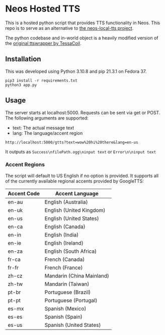 # Neos Hosted TTS

This is a hosted python script that provides TTS functionality in Neos. This repo is to serve as an alternative to [the neos-local-tts project](https://github.com/Zetaphor/neos-local-tts).

The python codebase and in-world object is a heavily modified version of the [original ttswrapper by TessaCoil](https://github.com/Phylliida/ttswrapper).


## Installation

This was developed using Python 3.10.8 and pip 21.3.1 on Fedora 37.

```
pip3 install -r requirements.txt
python3 app.py
```

## Usage

The server starts at localhost:5000. Requests can be sent via get or POST. The following arguments are supported:

* text: The actual message text
* lang: The language/accent region

```
http://localhost:5000/gtts?text=wow%20hi%20there&lang=en-us
```

It outputs as `Success\nfilePath.ogg\ninput text` or `Error\n\ninput text`

### Accent Regions

The script will default to US English if no option is provided. It supports all of the currently available regional accents provided by GoogleTTS:

Accent Code | Accent Language
---|---
en-au | English (Australia)
en-uk | English (United Kingdom)
en-us | English (United States)
en-ca | English (Canada)
en-in | English (India)
en-ie | English (Ireland)
en-za | English (South Africa)
fr-ca | French (Canada)
fr-fr | French (France)
zh-cz | Mandarin (China Mainland)
zh-tw | Mandarin (Taiwan)
pt-br | Portuguese (Brazil)
pt-pt | Portuguese (Portugal)
es-mx | Spanish (Mexico)
es-es | Spanish (Spain)
es-us | Spanish (United States)




